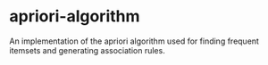 # apriori-algorithm
An implementation of the apriori algorithm used for finding frequent itemsets and generating association rules.

